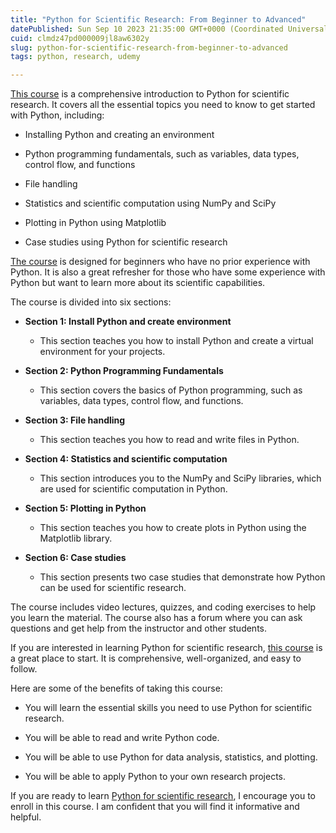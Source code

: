 ```yaml
---
title: "Python for Scientific Research: From Beginner to Advanced"
datePublished: Sun Sep 10 2023 21:35:00 GMT+0000 (Coordinated Universal Time)
cuid: clmdz47pd000009jl8aw6302y
slug: python-for-scientific-research-from-beginner-to-advanced
tags: python, research, udemy

---
```


[This course](https://www.udemy.com/course/python-for-researchers/?referralCode=886CCF5C552567F1C4E7) is a comprehensive introduction to Python for scientific research. It covers all the essential topics you need to know to get started with Python, including:

* Installing Python and creating an environment
    
* Python programming fundamentals, such as variables, data types, control flow, and functions
    
* File handling
    
* Statistics and scientific computation using NumPy and SciPy
    
* Plotting in Python using Matplotlib
    
* Case studies using Python for scientific research
    

[The course](https://www.udemy.com/course/python-for-researchers/?referralCode=886CCF5C552567F1C4E7) is designed for beginners who have no prior experience with Python. It is also a great refresher for those who have some experience with Python but want to learn more about its scientific capabilities.

The course is divided into six sections:

* **Section 1: Install Python and create environment**
    
    * This section teaches you how to install Python and create a virtual environment for your projects.
        
* **Section 2: Python Programming Fundamentals**
    
    * This section covers the basics of Python programming, such as variables, data types, control flow, and functions.
        
* **Section 3: File handling**
    
    * This section teaches you how to read and write files in Python.
        
* **Section 4: Statistics and scientific computation**
    
    * This section introduces you to the NumPy and SciPy libraries, which are used for scientific computation in Python.
        
* **Section 5: Plotting in Python**
    
    * This section teaches you how to create plots in Python using the Matplotlib library.
        
* **Section 6: Case studies**
    
    * This section presents two case studies that demonstrate how Python can be used for scientific research.
        

The course includes video lectures, quizzes, and coding exercises to help you learn the material. The course also has a forum where you can ask questions and get help from the instructor and other students.

If you are interested in learning Python for scientific research, [this course](https://www.udemy.com/course/python-for-researchers/?referralCode=886CCF5C552567F1C4E7) is a great place to start. It is comprehensive, well-organized, and easy to follow.

Here are some of the benefits of taking this course:

* You will learn the essential skills you need to use Python for scientific research.
    
* You will be able to read and write Python code.
    
* You will be able to use Python for data analysis, statistics, and plotting.
    
* You will be able to apply Python to your own research projects.
    

If you are ready to learn [Python for scientific research](https://www.udemy.com/course/python-for-researchers/?referralCode=886CCF5C552567F1C4E7), I encourage you to enroll in this course. I am confident that you will find it informative and helpful.